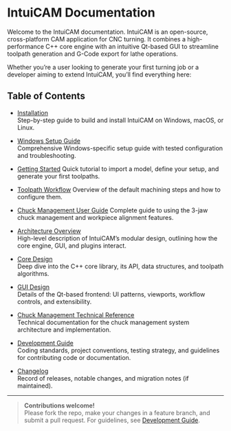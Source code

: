 # IntuiCAM Documentation

Welcome to the IntuiCAM documentation. IntuiCAM is an open-source, cross-platform CAM application for CNC turning. It combines a high-performance C++ core engine with an intuitive Qt-based GUI to streamline toolpath generation and G-Code export for lathe operations.

Whether you’re a user looking to generate your first turning job or a developer aiming to extend IntuiCAM, you’ll find everything here:

## Table of Contents

- [Installation](installation.md)  
  Step-by-step guide to build and install IntuiCAM on Windows, macOS, or Linux.

- [Windows Setup Guide](windows_setup.md)  
  Comprehensive Windows-specific setup guide with tested configuration and troubleshooting.

- [Getting Started](getting_started.md)
  Quick tutorial to import a model, define your setup, and generate your first toolpaths.
- [Toolpath Workflow](toolpath_workflow.md)
  Overview of the default machining steps and how to configure them.
- [Chuck Management User Guide](user_guide_chuck.md)
  Complete guide to using the 3-jaw chuck management and workpiece alignment features.

- [Architecture Overview](architecture.md)  
  High-level description of IntuiCAM’s modular design, outlining how the core engine, GUI, and plugins interact.

- [Core Design](core/core_design.md)  
  Deep dive into the C++ core library, its API, data structures, and toolpath algorithms.

- [GUI Design](gui/gui_design.md)  
  Details of the Qt-based frontend: UI patterns, viewports, workflow controls, and extensibility.

- [Chuck Management Technical Reference](gui/chuck_management.md)  
  Technical documentation for the chuck management system architecture and implementation.

- [Development Guide](development.md)  
  Coding standards, project conventions, testing strategy, and guidelines for contributing code or documentation.

- [Changelog](changelog.md)  
  Record of releases, notable changes, and migration notes (if maintained).

---

> **Contributions welcome!**  
> Please fork the repo, make your changes in a feature branch, and submit a pull request. For guidelines, see [Development Guide](development.md).

